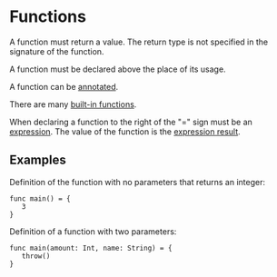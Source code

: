 # Functions

A function must return a value. The return type is not specified in the signature of the function.

A function must be declared above the place of its usage.

A function can be [annotated](/ride/functions/annotations.md).

There are many [built-in functions](/ride/functions/built-in-functions.md).

When declaring a function to the right of the "=" sign must be an [expression](/ride/base-concepts/expression.md). The value of the function is the [expression result](/ride/base-concepts/expression.md#expression-result).

## Examples

Definition of the function with no parameters that returns an integer:

``` ride
func main() = {
   3
}
```

Definition of a function with two parameters:

``` ride
func main(amount: Int, name: String) = {
   throw()
}
```
